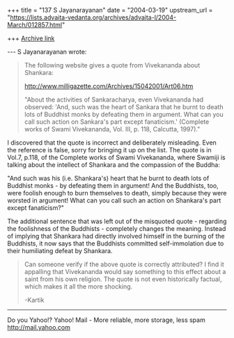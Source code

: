+++
title = "137 S Jayanarayanan"
date = "2004-03-19"
upstream_url = "https://lists.advaita-vedanta.org/archives/advaita-l/2004-March/012857.html"

+++
[Archive link](https://lists.advaita-vedanta.org/archives/advaita-l/2004-March/012857.html)

--- S Jayanarayanan <sjayana at yahoo.com> wrote:
> The following website gives a quote from Vivekananda about Shankara:
> 
> http://www.milligazette.com/Archives/15042001/Art06.htm
> 
> "About the activities of Sankaracharya, even Vivekananda had
> observed:
> 'And, such was the heart of Sankara that he burnt to death lots of
> Buddhist monks by defeating them in argument. What can you call such
> action on Sankara's part except fanaticism.' (Complete works of Swami
> Vivekananda, Vol. III, p. 118, Calcutta, 1997)."
> 

I discovered that the quote is incorrect and deliberately misleading.
Even the reference is false, sorry for bringing it up on the list. The
quote is in Vol.7, p.118, of the Complete works of Swami Vivekananda,
where Swamiji is talking about the intellect of Shankara and the
compassion of the Buddha:

"And such was his (i.e. Shankara's) heart that he burnt to death lots
of Buddhist monks - by defeating them in argument! And the Buddhists,
too, were foolish enough to burn themselves to death, simply because
they were worsted in argument! What can you call such an action on
Shankara's part except fanaticism?"

The additional sentence that was left out of the misquoted quote -
regarding the foolishness of the Buddhists - completely changes the
meaning. Instead of implying that Shankara had directly involved
himself in the burning of the Buddhists, it now says that the Buddhists
committed self-immolation due to their humiliating defeat by Shankara.

> Can someone verify if the above quote is correctly attributed? I find
> it appalling that Vivekananda would say something to this effect
> about
> a saint from his own religion. The quote is not even historically
> factual, which makes it all the more shocking.
> 
> -Kartik

__________________________________
Do you Yahoo!?
Yahoo! Mail - More reliable, more storage, less spam
http://mail.yahoo.com


